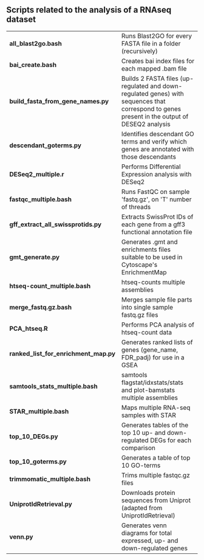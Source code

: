 ## Scripts related to the analysis of a RNAseq dataset

|  |  |
|---------|--------------|
| **all_blast2go.bash** | Runs Blast2GO for every FASTA file in a folder (recursively) |
| **bai_create.bash** | Creates bai index files for each mapped .bam file
| **build_fasta_from_gene_names.py** | Builds 2 FASTA files (up-regulated and down-regulated genes) with sequences that correspond to genes present in the output of DESEQ2 analysis |
| **descendant_goterms.py** | Identifies descendant GO terms and verify which genes are annotated with those descendants |
| **DESeq2_multiple.r** | Performs Differential Expression analysis with DESeq2 |
| **fastqc_multiple.bash** | Runs FastQC on sample 'fastq.gz', on 'T' number of threads |
| **gff_extract_all_swissprotids.py** | Extracts SwissProt IDs of each gene from a gff3 functional annotation file |
| **gmt_generate.py** | Generates .gmt and enrichments files suitable to be used in Cytoscape's EnrichmentMap |
| **htseq-count_multiple.bash** | htseq-counts multiple assemblies |
| **merge_fastq.gz.bash** | Merges sample file parts into single sample fastq.gz files |
| **PCA_htseq.R** | Performs PCA analysis of htseq-count data |
| **ranked_list_for_enrichment_map.py** | Generates ranked lists of genes (gene_name, FDR_padj) for use in a GSEA |
| **samtools_stats_multiple.bash** | samtools flagstat/idxstats/stats and plot-bamstats multiple assemblies |
| **STAR_multiple.bash** | Maps multiple RNA-seq samples with STAR |
| **top_10_DEGs.py** | Generates tables of the top 10 up- and down-regulated DEGs for each comparison |
| **top_10_goterms.py** | Generates a table of top 10 GO-terms |
| **trimmomatic_multiple.bash** | Trims multiple fastqc.gz files |
| **UniprotIdRetrieval.py** | Downloads protein sequences from Uniprot (adapted from UniprotIdRetrieval) |
| **venn.py** | Generates venn diagrams for total expressed, up- and down-regulated genes |
